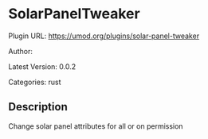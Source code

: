 # SolarPanelTweaker

Plugin URL: https://umod.org/plugins/solar-panel-tweaker

Author: 

Latest Version: 0.0.2

Categories: rust

## Description

Change solar panel attributes for all or on permission
